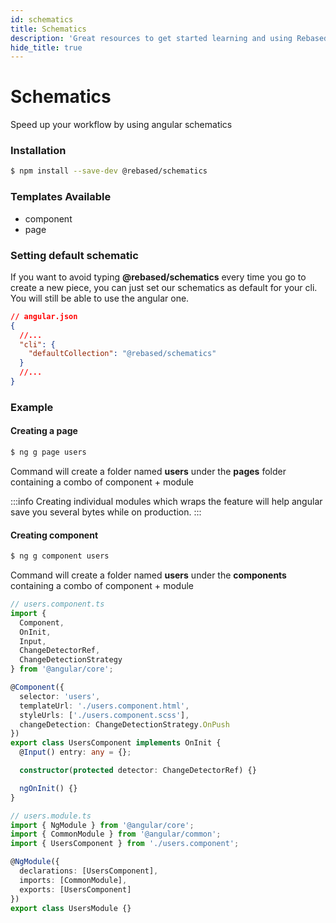 ```yaml
---
id: schematics
title: Schematics
description: 'Great resources to get started learning and using Rebased with Angular Schematics'
hide_title: true
---
```


# Schematics

Speed up your workflow by using angular schematics

### Installation

```bash
$ npm install --save-dev @rebased/schematics
```

### Templates Available

- component
- page

### Setting default schematic

If you want to avoid typing **@rebased/schematics** every time you go to create a new piece, you can just set our schematics as default for your cli. You will still be able to use the angular one.

```json
// angular.json
{
  //...
  "cli": {
    "defaultCollection": "@rebased/schematics"
  }
  //...
}
```

### Example

#### Creating a page

```bash
$ ng g page users
```

Command will create a folder named **users** under the **pages** folder containing a combo of component + module

:::info
Creating individual modules which wraps the feature will help angular save you several bytes while on production.
:::

#### Creating component

```bash
$ ng g component users
```

Command will create a folder named **users** under the **components** containing a combo of component + module

```ts
// users.component.ts
import {
  Component,
  OnInit,
  Input,
  ChangeDetectorRef,
  ChangeDetectionStrategy
} from '@angular/core';

@Component({
  selector: 'users',
  templateUrl: './users.component.html',
  styleUrls: ['./users.component.scss'],
  changeDetection: ChangeDetectionStrategy.OnPush
})
export class UsersComponent implements OnInit {
  @Input() entry: any = {};

  constructor(protected detector: ChangeDetectorRef) {}

  ngOnInit() {}
}
```

```ts
// users.module.ts
import { NgModule } from '@angular/core';
import { CommonModule } from '@angular/common';
import { UsersComponent } from './users.component';

@NgModule({
  declarations: [UsersComponent],
  imports: [CommonModule],
  exports: [UsersComponent]
})
export class UsersModule {}
```
